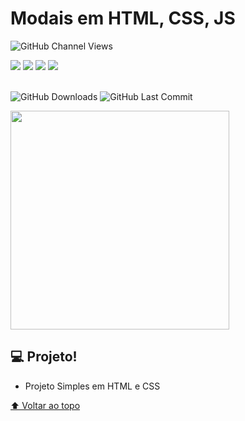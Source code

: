 # Modais em HTML, CSS, JS

![GitHub Channel Views](https://img.shields.io/youtube/channel/views/UCGyyQGmPjRe94vZ60wm42Mw?label=Views%20YouTube&style=social)
<div>
  <a href="https://www.youtube.com/channel/UCGyyQGmPjRe94vZ60wm42Mw" target="_blank"><img src="https://img.shields.io/badge/YouTube-FF0000?style=for-the-badge&logo=youtube&logoColor=white" target="_blank"></a>
  <a href="https://instagram.com/cleisson_andrade" target="_blank"><img src="https://img.shields.io/badge/-Instagram-%23E4405F?style=for-the-badge&logo=instagram&logoColor=white" target="_blank"></a>
  <a href = "mailto:cleisson80@gmail.com"><img src="https://img.shields.io/badge/-Gmail-%23333?style=for-the-badge&logo=gmail&logoColor=white" target="_blank"></a>
  <a href="https://www.linkedin.com/in/cleisson-andrade-514096207" target="_blank"><img src="https://img.shields.io/badge/-LinkedIn-%230077B5?style=for-the-badge&logo=linkedin&logoColor=white" target="_blank"></a> 
</div><br>
  
![GitHub Downloads](https://img.shields.io/github/downloads/cl3i550n/Projeto_AppLabsDoDev/total?style=plastic)
![GitHub Last Commit](https://img.shields.io/github/last-commit/cl3i550n/Projeto_AppLabsDoDev?style=plastic)

<img src="https://i.ibb.co/v4NTxvH/Design-sem-nome.gif" border="0" width="350" height="350">

## 💻 Projeto!

* Projeto Simples em HTML e CSS

[⬆ Voltar ao topo](#nome-do-projeto)<br>
